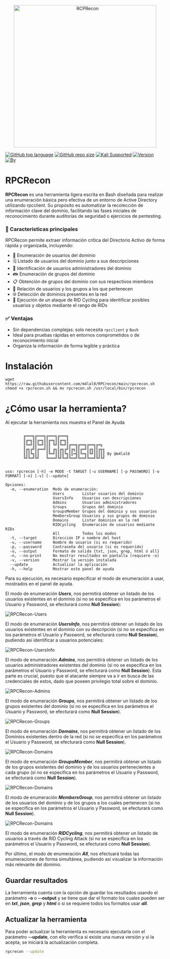 <p align="center"><img width=450 alt="RCPRecon" src="./images/logo.png"></p>

[![GitHub top language](https://img.shields.io/github/languages/top/m4lal0/RPCrecon?logo=gnu-bash&style=for-the-badge)](#)
[![GitHub repo size](https://img.shields.io/github/repo-size/m4lal0/RPCrecon?logo=webpack&style=for-the-badge)](#)
[![Kali Supported](https://img.shields.io/badge/Kali-Supported-blue?style=for-the-badge&logo=kalilinux)](#)
[![Version](https://img.shields.io/badge/Version-2.0.0-blue?style=for-the-badge)](#)
[![By](https://img.shields.io/badge/By-m4lal0-green?style=for-the-badge&logo=github)](#)

# RPCRecon
**RPCRecon** es una herramienta ligera escrita en Bash diseñada para realizar una enumeración básica pero efectiva de un entorno de Active Directory utilizando rpcclient. Su propósito es automatizar la recolección de información clave del dominio, facilitando las fases iniciales de reconocimiento durante auditorías de seguridad o ejercicios de pentesting.

### 🚀 Características principales
RPCRecon permite extraer información crítica del Directorio Activo de forma rápida y organizada, incluyendo:

+ 👥 Enumeración de usuarios del dominio
+ 🗒️ Listado de usuarios del dominio junto a sus descripciones
+ 🔐 Identificación de usuarios administradores del dominio
+ 👪 Enumeración de grupos del dominio
+ 📋 Obtención de grupos del dominio con sus respectivos miembros
+ 🔁 Relación de usuarios y los grupos a los que pertenecen
+ 🌐 Detección de dominios presentes en la red
+ 🎯 Ejecución de un ataque de RID Cycling para identificar posibles usuarios y objetos mediante el rango de RIDs

### ✅ Ventajas
- Sin dependencias complejas: solo necesita ```rpcclient``` y ```Bash```
- Ideal para pruebas rápidas en entornos comprometidos o de reconocimiento inicial
- Organiza la información de forma legible y práctica

# Instalación

```
wget https://raw.githubusercontent.com/m4lal0/RPCrecon/main/rpcrecon.sh
chmod +x rpcrecon.sh && mv rpcrecon.sh /usr/local/bin/rpcrecon
```

# ¿Cómo usar la herramienta?

Al ejecutar la herramienta nos muestra el Panel de Ayuda


```

        ╔═══╗╔═══╗╔═══╗╔═══╗                
        ║╔═╗║║╔═╗║║╔═╗║║╔═╗║                
        ║╚═╝║║╚═╝║║║ ╚╝║╚═╝║╔══╗╔══╗╔══╗╔═╗ 
        ║╔╗╔╝║╔══╝║║ ╔╗║╔╗╔╝║╔╗║║╔═╝║╔╗║║╔╗╗
        ║║║╚╗║║   ║╚═╝║║║║╚╗║║═╣║╚═╗║╚╝║║║║║ By @m4lal0
        ╚╝╚═╝╚╝   ╚═══╝╚╝╚═╝╚══╝╚══╝╚══╝╚╝╚╝


uso: rpcrecon [-h] -e MODE -t TARGET [-u USERNAME] [-p PASSWORD] [-o FORMAT] [-n] [-v] [--update]

Opciones:
  -e, --enumeration  Modo de enumeración: 
                     Users        Listar usuarios del dominio
                     UsersInfo    Usuarios con descripciones
                     Admins       Usuarios administradores
                     Groups       Grupos del dominio
                     GroupsMember Grupos del dominio y sus usuarios
                     MembersGroup Usuarios y sus grupos de dominio
                     Domains      Listar dominios en la red
                     RIDCycling   Enumeración de usuarios mediante RIDs
                     All          Todos los modos
  -t, --target       Dirección IP o nombre del host
  -u, --username     Nombre de usuario (si es requerido)
  -p, --password     Contraseña del usuario (si es requerido)
  -o, --output       Formato de salida {txt, json, grep, html ó all}
  -n, --no-print     No mostrar resultados en pantalla (requiere -o)
  -v, --version      Mostrar la versión instalada
  --update           Actualizar la aplicación
  -h, --help         Mostrar este panel de ayuda

```

Para su ejecución, es necesario especificar el modo de enumeración a usar, mostrados en el panel de ayuda.

El modo de enumeración ***Users***, nos permitirá obtener un listado de los usuarios existentes en el dominio (si no se especifica en los parámetros el Usuario y Password, se efecturará como **Null Session**):

![RPCRecon-Users](./images/Users.png)

El modo de enumeración ***UsersInfo***, nos permitirá obtener un listado de los usuarios existentes en el dominio con su descripción (si no se especifica en los parámetros el Usuario y Password, se efecturará como **Null Session**), pudiendo así identificar a usuarios potenciales:

![RPCRecon-UsersInfo](./images/UserInfo.png)

El modo de enumeración ***Admins***, nos permitirá obtener un listado de los usuarios administradores existentes del dominio (si no se especifica en los parámetros el Usuario y Password, se efecturará como **Null Session**). Esta parte es crucial, puesto que el atacante siempre va a ir en busca de las credenciales de estos, dado que poseen privilegio total sobre el dominio.

![RPCRecon-Admins](./images/Admins.png)

El modo de enumeración ***Groups***, nos permitirá obtener un listado de los grupos existentes del dominio (si no se especifica en los parámetros el Usuario y Password, se efecturará como **Null Session**).

![RPCRecon-Groups](./images/Groups.png)

El modo de enumeración ***Domains***, nos permitirá obtener un listado de los Dominios existentes dentro de la red (si no se especifica en los parámetros el Usuario y Password, se efecturará como **Null Session**).

![RPCRecon-Domains](./images/Domains.png)

El modo de enumeración ***GroupsMember***, nos permitirá obtener un listado de los grupos existentes del dominio y de los usuarios pertenecientes a cada grupo (si no se especifica en los parámetros el Usuario y Password, se efecturará como **Null Session**).

![RPCRecon-Domains](./images/GroupsMember.png)

El modo de enumeración ***MembersGroup***, nos permitirá obtener un listado de los usuarios del dominio y de los grupos a los cuales pertenecen (si no se especifica en los parámetros el Usuario y Password, se efecturará como **Null Session**).

![RPCRecon-Domains](./images/MembersGroup.png)

El modo de enumeración ***RIDCycling***, nos permitirá obtener un listado de usuarios a través de RID Cycling Attack (si no se especifica en los parámetros el Usuario y Password, se efecturará como **Null Session**).

Por último, el modo de enumeración ***All***, nos efectuará todas las enumeraciones de forma simultánea, pudiendo así visualizar la información más relevante del dominio.

## Guardar resultados

La herramienta cuenta con la opción de guardar los resultados usando el parámetro **-o** o **--output** y se tiene que dar el formato los cuales pueden ser en ***txt***, ***json***, ***grep*** y ***html*** o si se requiere todos los formatos usar ***all***.

## Actualizar la herramienta

Para poder actualizar la herramienta es necesario ejecutarla con el parámetro **--update**, con ello verifica si existe una nueva versión y si la acepta, se iniciará la actualización completa.

```bash
rpcrecon --update
```